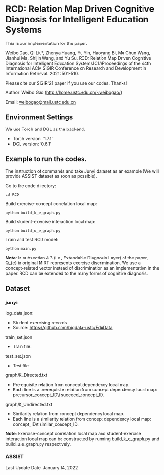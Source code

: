 # RCD: Relation Map Driven Cognitive Diagnosis for Intelligent Education Systems

This is our implementation for the paper:

Weibo Gao, Qi Liu*, Zhenya Huang, Yu Yin, Haoyang Bi, Mu Chun Wang, Jianhui Ma, Shijin Wang, and Yu Su. RCD: Relation Map Driven Cognitive Diagnosis for Intelligent Education Systems[C]//Proceedings of the 44th International ACM SIGIR Conference on Research and Development in Information Retrieval. 2021: 501-510.

Please cite our SIGIR'21 paper if you use our codes. Thanks!

Author: Weibo Gao (http://home.ustc.edu.cn/~weibogao/)

Email: weibogao@mail.ustc.edu.cn

## Environment Settings
We use Torch and DGL as the backend. 
- Torch version:  '1.7.1'
- DGL version: '0.6.1'

## Example to run the codes.
The instruction of commands and take Junyi dataset as an example (We will provide ASSIST dataset as soon as possible).

[//]: # (* **Note**: Concept dependency local map has been provided &#40;see the instruction of dataset&#41;. The construction of concept dependency relation see subsection 5.1.2 in the paper. If you need, we would release this code.)

Go to the code directory:
```
cd RCD
```

Build exercise-concept correlation local map:
```
python build_k_e_graph.py
```

Build student-exercise interaction local map:
```
python build_u_e_graph.py
```
Train and test RCD model:
```
python main.py
```

**Note**: In subsection 4.3 (i.e., Extendable Diagnosis Layer) of the paper, Q_{e} in original MIRT represents exercise discrimination. We use a concept-related vector instead of discrimination as an implementation in the paper. RCD can be extended to the many forms of cognitive diagnosis.

## Dataset
### junyi

log_data.json:
- Student exercising records.
- Source: https://github.com/bigdata-ustc/EduData

train_set.json
- Train file.

test_set.json
- Test file.

graph/K_Directed.txt
- Prerequisite relation from concept dependency local map.
- Each line is a prerequisite relation from concept dependency local map: precursor_concept_ID\t succeed_concept_ID.

graph/K_Undirected.txt
- Similarity relation from concept dependency local map.
- Each line is a similarity relation from concept dependency local map: concept_ID\t similar_concept_ID.

**Note**: Exercise-concept correlation local map and student-exercise interaction local map can be constructed by running build_k_e_graph.py and build_u_e_graph.py respectively.

### ASSIST

Last Update Date: January 14, 2022
